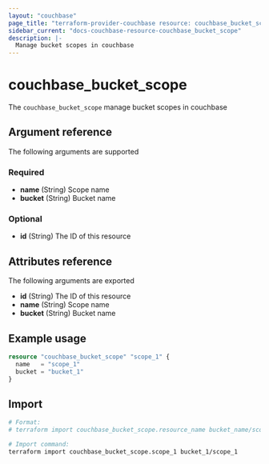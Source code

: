 ```yaml
---
layout: "couchbase"
page_title: "terraform-provider-couchbase resource: couchbase_bucket_scope"
sidebar_current: "docs-couchbase-resource-couchbase_bucket_scope"
description: |-
  Manage bucket scopes in couchbase
---
```


# couchbase_bucket_scope

The `couchbase_bucket_scope` manage bucket scopes in couchbase


## Argument reference

The following arguments are supported
### Required

- **name** (String) Scope name
- **bucket** (String) Bucket name

### Optional
<ul>
  <li><b>id</b> (String) The ID of this resource</li>
</ul>

## Attributes reference
The following arguments are exported
<ul>
  <li><b>id</b> (String) The ID of this resource</li>
  <li><b>name</b> (String) Scope name</li>
  <li><b>bucket</b> (String) Bucket name</li>
</ul>

## Example usage
```terraform
resource "couchbase_bucket_scope" "scope_1" {
  name   = "scope_1"
  bucket = "bucket_1"
}
```

## Import

```bash
# Format:
# terraform import couchbase_bucket_scope.resource_name bucket_name/scope_name

# Import command:
terraform import couchbase_bucket_scope.scope_1 bucket_1/scope_1
```

